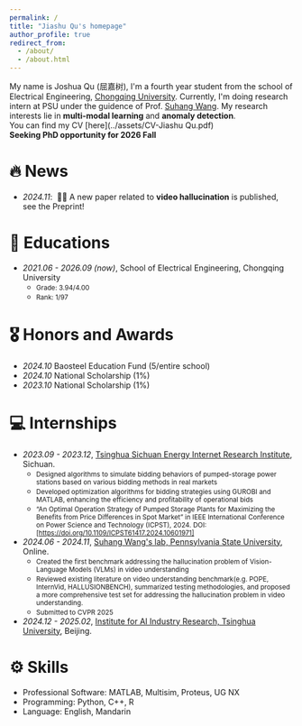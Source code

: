 ```yaml
---
permalink: /
title: "Jiashu Qu's homepage"
author_profile: true
redirect_from: 
  - /about/
  - /about.html
---
```


My name is Joshua Qu (屈嘉树), I'm a fourth year student from the school of Electrical Engineering, [Chongqing University](https://www.cqu.edu.cn/). Currently, I'm doing research intern at PSU under the guidence of Prof. [Suhang Wang](https://suhangwang.ist.psu.edu/). My research interests lie in **multi-modal learning** and **anomaly detection**.  
You can find my CV [here](../assets/CV-Jiashu Qu.pdf)  
**Seeking PhD opportunity for 2026 Fall**  

# 🔥 News
- *2024.11*: &nbsp;🎉🎉 A new paper related to **video hallucination** is published, see the Preprint!  

  
# 📖 Educations
- *2021.06 - 2026.09 (now)*, School of Electrical Engineering, Chongqing University  
    - <span style="font-size: smaller;"> Grade: 3.94/4.00 </span>
    - <span style="font-size: smaller;"> Rank: 1/97 </span>

# 🎖 Honors and Awards
- *2024.10* Baosteel Education Fund (5/entire school) 
- *2024.10* National Scholarship (1%)  
- *2023.10* National Scholarship (1%) 

# 💻 Internships
- *2023.09 - 2023.12*, [Tsinghua Sichuan Energy Internet Research Institute](https://www.tsinghua-eiri.org/), Sichuan.
    - <span style="font-size: smaller;">Designed algorithms to simulate bidding behaviors of pumped-storage power stations based on various bidding methods in real markets</span>  
    - <span style="font-size: smaller;">Developed optimization algorithms for bidding strategies using GUROBI and MATLAB, enhancing the efficiency and profitability of operational bids</span>  
    - <span style="font-size: smaller;">“An Optimal Operation Strategy of Pumped Storage Plants for Maximizing the Benefits from Price Differences in Spot Market” in IEEE International Conference on Power Science and Technology (ICPST), 2024. DOI: [https://doi.org/10.1109/ICPST61417.2024.10601971]</span>  
- *2024.06 - 2024.11*, [Suhang Wang's lab, Pennsylvania State University](https://suhangwang.ist.psu.edu/), Online.
    - <span style="font-size: smaller;">Created the first benchmark addressing the hallucination problem of Vision-Language Models (VLMs) in video understanding</span>  
    - <span style="font-size: smaller;">Reviewed existing literature on video understanding benchmark(e.g. POPE, InternVid, HALLUSIONBENCH), summarized testing methodologies, and proposed a more comprehensive test set for addressing the hallucination problem in video understanding.</span>  
    - <span style="font-size: smaller;">Submitted to CVPR 2025</span>  
- *2024.12 - 2025.02*, [Institute for AI Industry Research, Tsinghua University](https://air.tsinghua.edu.cn/), Beijing.

# ⚙️ Skills
- Professional Software: MATLAB, Multisim, Proteus, UG NX   
- Programming: Python, C++, R
- Language: English, Mandarin



